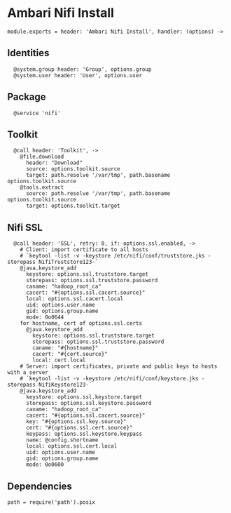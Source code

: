 
# Ambari Nifi Install

    module.exports = header: 'Ambari Nifi Install', handler: (options) ->

## Identities

      @system.group header: 'Group', options.group
      @system.user header: 'User', options.user

## Package

      @service 'nifi'

## Toolkit

      @call header: 'Toolkit', ->
        @file.download
          header: "Download"
          source: options.toolkit.source
          target: path.resolve '/var/tmp', path.basename options.toolkit.source
        @tools.extract
          source: path.resolve '/var/tmp', path.basename options.toolkit.source
          target: options.toolkit.target

## Nifi SSL

      @call header: 'SSL', retry: 0, if: options.ssl.enabled, ->
        # Client: import certificate to all hosts
        # `keytool -list -v -keystore /etc/nifi/conf/truststore.jks -storepass NifiTruststore123-`
        @java.keystore_add
          keystore: options.ssl.truststore.target
          storepass: options.ssl.truststore.password
          caname: "hadoop_root_ca"
          cacert: "#{options.ssl.cacert.source}"
          local: options.ssl.cacert.local
          uid: options.user.name
          gid: options.group.name
          mode: 0o0644
        for hostname, cert of options.ssl.certs
          @java.keystore_add
            keystore: options.ssl.truststore.target
            storepass: options.ssl.truststore.password
            caname: "#{hostname}"
            cacert: "#{cert.source}"
            local: cert.local
        # Server: import certificates, private and public keys to hosts with a server
        # `keytool -list -v -keystore /etc/nifi/conf/keystore.jks -storepass NifiKeystore123-`
        @java.keystore_add
          keystore: options.ssl.keystore.target
          storepass: options.ssl.keystore.password
          caname: "hadoop_root_ca"
          cacert: "#{options.ssl.cacert.source}"
          key: "#{options.ssl.key.source}"
          cert: "#{options.ssl.cert.source}"
          keypass: options.ssl.keystore.keypass
          name: @config.shortname
          local: options.ssl.cert.local
          uid: options.user.name
          gid: options.group.name
          mode: 0o0600

## Dependencies

    path = require('path').posix

[sr]: http://docs.hortonworks.com/HDPDocuments/Ambari-2.2.2.0/bk_Installing_HDP_AMB/content/_meet_minimum_system_requirements.html
